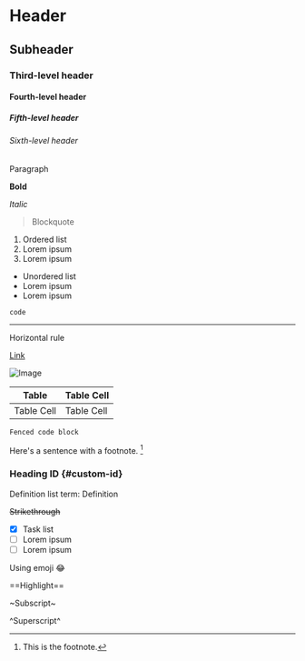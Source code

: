 # Header

## Subheader

### Third-level header

#### Fourth-level header

##### Fifth-level header

###### Sixth-level header

Paragraph

**Bold**

_Italic_

> Blockquote

1. Ordered list
2. Lorem ipsum
3. Lorem ipsum

- Unordered list
- Lorem ipsum
- Lorem ipsum

`code`

---

Horizontal rule

[Link](https://example.com)

![Image](image.jpg)

| Table      | Table Cell |
| ---------- | ---------- |
| Table Cell | Table Cell |

```
Fenced code block
```

Here's a sentence with a footnote. [^1]

[^1]: This is the footnote.

### Heading ID {#custom-id}

Definition list term:
Definition

~~Strikethrough~~

- [x] Task list
- [ ] Lorem ipsum
- [ ] Lorem ipsum

Using emoji :joy:

==Highlight==

~Subscript~

^Superscript^
